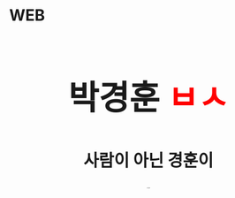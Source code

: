 # WEB
<html>
  <head>
    <title>박경훈</title>
    <meta charset="utf-8">
    <style media="screen">
      a{
        text-decoration:none;
        color: red
      }
      body{
        text-align: right:
      }
      h2{
        font-size:60px;
      }
      h3{
        font-size:30px;
      }
      h4{
        font-size:1px;
      }
    </style>
  </head>
  <body>
   <p><center><h2>박경훈 <a href="https://ko.dict.naver.com/#/entry/koko/909fa2a4a8e24279a3e328829e7b5864" target="_blank">ㅂㅅ</a></h2></center></p>
  <p><center><h3>사람이 아닌 경훈이</h3></center></p>
    <p><center><h4>민초는 맛있다</h4></center></p>
  </body>
</html>
